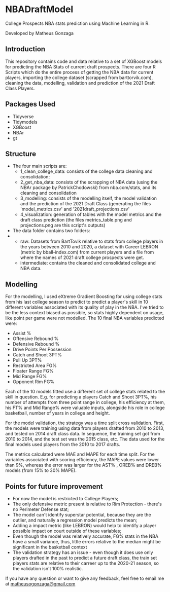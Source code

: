 # NBADraftModel 

College Prospects NBA stats prediction using Machine Learning in R.

Developed by Matheus Gonzaga

## Introduction

This repository contains code and data relative to a set of XGBoost models for predicting the NBA Stats of current draft prospects.
There are four R Scripts which do the entire process of getting the NBA data for current players, importing the college dataset (scrapped from barttorvik.com), cleaning the data,
modelling, validation and prediction of the 2021 Draft Class Players. 

## Packages Used
- Tidyverse
- Tidymodels
- XGBoost
- NBAr
- gt

## Structure

- The four main scripts are:
  - 1_clean_college_data: consists of the college data cleaning and consolidation;
  - 2_get_nba_data: consists of the scrapping of NBA data (using the NBAr package by PatrickChodowski) from nba.com/stats, and its cleaning and consolidation
  - 3_modelling: consists of the modelling itself, the model validation and the prediction of the 2021 Draft Class (generating the files 'model_metrics.csv' and 
  '2021draft_projections.csv'
  - 4_visualization: generation of tables with the model metrics and the draft class prediction (the files metrics_table.png and projections.png are this script's outputs)
- The data folder contains two folders:
- 
  - raw: Datasets from BartTovik relative to stats from college players in the years between 2010 and 2020, a dataset with Career LEBRON (metric by bball-index.com) from current players and a file from where
  the names of 2021 draft college prospects were get.
  - intermediate: contains the cleaned and consolidated college and NBA data.


## Modelling

For the modelling, I used eXtreme Gradient Boosting for using college stats from his last college season to predict to predict a player's skill in 10 different variables
associated with its quality of play in the NBA. I've tried to be the less context biased as possible, so stats highly dependent on usage, 
like point per game were not modelled. The 10 final NBA variables predicted were:

  - Assist %
  - Offensive Rebound %
  - Defensive Rebound % 
  - Drive Points Per Possession
  - Catch and Shoot 3PT%
  - Pull Up 3PT%
  - Restricted Area FG%
  - Floater Range FG%
  - Mid Range FG%
  - Opponent Rim FG%

Each of the 10 models fitted use a different set of college stats related to the skill in question. E.g. for predicting a players Catch and Shoot 3PT%, his number of attempts 
from three point range in college, his efficiency at them, his FT% and Mid Range% were valuable inputs, alongside his role in college basketball, number of years in college
and height. 

For the model validation, the strategy was a time split cross validation. First, the models were training using data from players drafted from 2010 to 2013, and tested on 2014 draft class data. In sequence, the training set got from 2010 to 2014, and the test set was the 2015 class, etc. The data used for the final models used players from the 2010 to
2017 drafts. 

The metrics calculated were MAE and MAPE for each time split. For the variables associated with scoring efficiency, the MAPE values were lower than 9%, whereas the
error was larger for the AST% , OREB% and DREB% models (from 15% to 30% MAPE).

## Points for future improvement

- For now the model is restricted to College Players;
- The only defensive metric present is relative to Rim Protection - there's no Perimeter Defense stat;
- The model can't identify superstar potential, because they are the outlier, and naturally a regression model predicts the mean;
- Adding a impact metric (like LEBRON) would help to identify a player possible impact on court outside of these variables;
- Even though the model was relatively accurate, FG% stats in the NBA have a small variance, thus, little errors relative to the median might be significant in the 
basketball context
- The validation strategy has an issue - even though it does use only players drafted in the past to predict a future draft class, the train set players stats are relative
to their carreer up to the 2020-21 season, so the validation isn't 100% realistic.

If you have any question or want to give any feedback, feel free to email me at matheusogonzaga@gmail.com


## 
